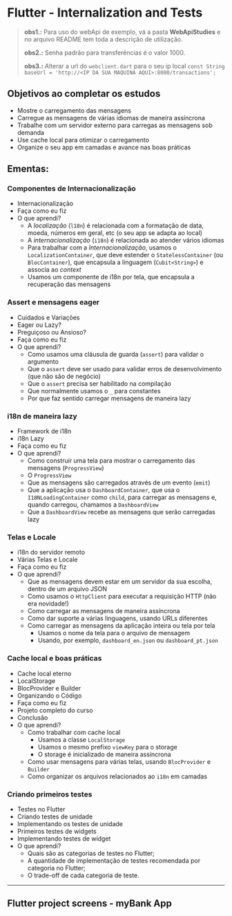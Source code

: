 # Flutter - Internalization and Tests

> **obs1.:** Para uso do webApi de exemplo, vá a pasta **WebApiStudies** e no arquivo README tem toda a descrição de utilização.
> 
> **obs2.:** Senha padrão para transferências é o valor 1000. 
> 
> **obs3.:** Alterar a url do `webclient.dart` para o seu ip local `const String baseUrl = 'http://<IP DA SUA MAQUINA AQUI>:8080/transactions';`

## Objetivos ao completar os estudos
- Mostre o carregamento das mensagens
- Carregue as mensagens de várias idiomas de maneira assíncrona
- Trabalhe com um servidor externo para carregas as mensagens sob demanda
- Use cache local para otimizar o carregamento
- Organize o seu app em camadas e avance nas boas práticas

## Ementas:

### Componentes de Internacionalização
- Internacionalização
- Faça como eu fiz
- O que aprendi?
  - A *localização* (`l18n`) é relacionada com a formatação de data, moeda, números em geral, etc (o seu app se adapta ao local)
  - A *internacionalização* (`i18n`) é relacionada ao atender vários idiomas
  - Para trabalhar com a *Internacionalização*, usamos o `LocalizationContainer`, que deve estender o `StatelessContainer` (ou `BlocContainer`), que encapsula a linguagem (`Cubit<String>`) e associa ao *context*
  - Usamos um componente de i18n por tela, que encapsula a recuperação das mensagens

### Assert e mensagens eager
- Cuidados e Variações
- Eager ou Lazy?
- Preguiçoso ou Ansioso?
- Faça como eu fiz
- O que aprendi?
  - Como usamos uma cláusula de guarda (`assert`) para validar o argumento
  - Que o `assert` deve ser usado para validar erros de desenvolvimento (que não são de negócio)
  - Que o `assert` precisa ser habilitado na compilação
  - Que normalmente usamos o `_` para constantes
  - Por que faz sentido carregar mensagens de maneira lazy

### i18n de maneira lazy
- Framework de i18n
- i18n Lazy
- Faça como eu fiz
- O que aprendi?
  - Como construir uma tela para mostrar o carregamento das mensagens (`ProgressView`)
  - O `ProgressView`
  - Que as mensagens são carregados através de um evento (`emit`)
  - Que a aplicação usa o `DashboardContainer`, que usa o `I18NLoadingContainer` como `child`, para carregar as mensagens e, quando carregou, chamamos a `DashboardView`
  - Que a `DashboardView` recebe as mensagens que serão carregadas lazy

### Telas e Locale
- i18n do servidor remoto
- Várias Telas e Locale
- Faça como eu fiz
- O que aprendi?
  - Que as mensagens devem estar em um servidor da sua escolha, dentro de um arquivo JSON
  - Como usamos o `HttpClient` para executar a requisição HTTP (não era novidade!)
  - Como carregar as mensagens de maneira assíncrona
  - Como dar suporte a várias linguagens, usando URLs diferentes
  - Como carregar as mensagens da aplicação inteira ou tela por tela
    - Usamos o nome da tela para o arquivo de mensagem
    - Usando, por exemplo, `dashboard_en.json` ou `dashboard_pt.json`

### Cache local e boas práticas
- Cache local eterno
- LocalStorage
- BlocProvider e Builder
- Organizando o Código
- Faça como eu fiz
- Projeto completo do curso
- Conclusão
- O que aprendi?
  - Como trabalhar com cache local
    - Usamos a classe `LocalStorage`
    - Usamos o mesmo prefixo `viewKey` para o storage
    - O storage é inicializado de maneira assíncrona
  - Como usar mensagens para várias telas, usando `BlocProvider` e `Builder`
  - Como organizar os arquivos relacionados ao `i18n` em camadas

### Criando primeiros testes
- Testes no Flutter
- Criando testes de unidade
- Implementando os testes de unidade
- Primeiros testes de widgets
- Implementando testes de widget
- O que aprendi?
  - Quais são as categorias de testes no Flutter;
  - A quantidade de implementação de testes recomendada por categoria no Flutter;
  - O trade-off de cada categoria de teste.


***

## Flutter project screens - myBank App
<p float="left">
<!-- <img src="assets/img/Screenshot (1).png" width="200">
<img src="assets/img/Screenshot (2).png" width="200">
<img src="assets/img/Screenshot (3).png" width="200">
<img src="assets/img/Screenshot (4).png" width="200">
<img src="assets/img/Screenshot (5).png" width="200">
<img src="assets/img/Screenshot (6).png" width="200">
<img src="assets/img/Screenshot (7).png" width="200">
<img src="assets/img/Screenshot (8).png" width="200">
<img src="assets/img/Screenshot (9).png" width="200">
<img src="assets/img/Screenshot (10).png" width="200">
<img src="assets/img/Screenshot (11).png" width="200">
<img src="assets/img/Screenshot (12).png" width="200"> -->
</p>
